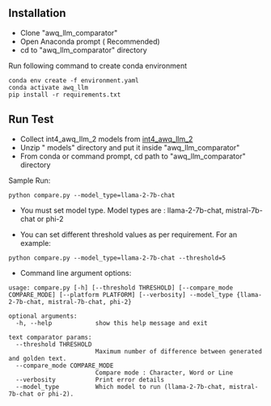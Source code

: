 ## Installation

 - Clone "awq_llm_comparator"
 - Open Anaconda prompt ( Recommended)
 - cd to "awq_llm_comparator" directory
 
Run following command to create conda environment
 
```
conda env create -f environment.yaml
conda activate awq_llm
pip install -r requirements.txt

```


## Run Test
 - Collect int4_awq_llm_2 models from [int4_awq_llm_2]() 
 - Unzip " models" directory and put it inside "awq_llm_comparator"
 - From conda or command prompt, cd path to "awq_llm_comparator" directory  
 
 Sample Run: 
 ```
 python compare.py --model_type=llama-2-7b-chat
 ```
 - You must set model type. Model types are : llama-2-7b-chat, mistral-7b-chat or phi-2
 
 - You can set different threshold values as per requirement. For an example:
 ```
 python compare.py --model_type=llama-2-7b-chat --threshold=5
 ```
 - Command line argument options:
 
```
usage: compare.py [-h] [--threshold THRESHOLD] [--compare_mode COMPARE_MODE] [--platform PLATFORM] [--verbosity] --model_type {llama-2-7b-chat, mistral-7b-chat, phi-2} 

optional arguments:
  -h, --help            show this help message and exit

text comparator params:
  --threshold THRESHOLD
                        Maximum number of difference between generated and golden text.
  --compare_mode COMPARE_MODE
                        Compare mode : Character, Word or Line
  --verbosity           Print error details
  --model_type          Which model to run (llama-2-7b-chat, mistral-7b-chat or phi-2).

```
